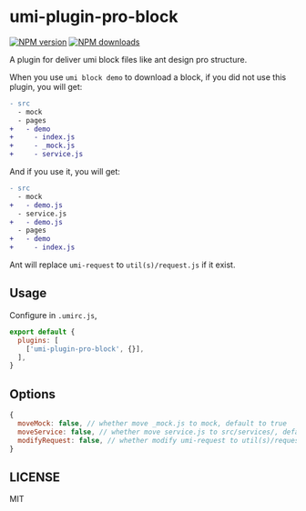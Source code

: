 # umi-plugin-pro-block

[![NPM version](https://img.shields.io/npm/v/umi-plugin-pro-block.svg?style=flat)](https://npmjs.org/package/umi-plugin-pro-block)
[![NPM downloads](http://img.shields.io/npm/dm/umi-plugin-pro-block.svg?style=flat)](https://npmjs.org/package/umi-plugin-pro-block)

A plugin for deliver umi block files like ant design pro structure.

When you use `umi block demo` to download a block, if you did not use this plugin, you will get:

```diff
- src
  - mock
  - pages
+   - demo
+     - index.js
+     - _mock.js
+     - service.js
```

And if you use it, you will get:

```diff
- src
  - mock
+   - demo.js
  - service.js
+   - demo.js
  - pages
+   - demo
+     - index.js
```

Ant will replace `umi-request` to `util(s)/request.js` if it exist.

## Usage

Configure in `.umirc.js`,

```js
export default {
  plugins: [
    ['umi-plugin-pro-block', {}],
  ],
}
```

## Options

```js
{
  moveMock: false, // whether move _mock.js to mock, default to true
  moveService: false, // whether move service.js to src/services/, default to true
  modifyRequest: false, // whether modify umi-request to util(s)/request (if it exist), default to true
}
```

## LICENSE

MIT
